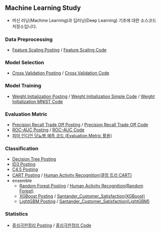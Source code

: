 ## Machine Learning Study

* 머신 러닝(Machine Learning)과 딥러닝(Deep Learning) 기초에 대한 소스코드 저장소입니다.

### Data Preprocessing

* [Feature Scaling Posting](https://deeppago.tistory.com/78) / [Feature Scaling Code](/scikit-learn/Feature_Scaling.ipynb)

### Model Selection

* [Cross Validation Posting](https://deeppago.tistory.com/77) / [Cross Validation Code](/scikit-learn/Cross_Validation.ipynb)

### Model Training

* [Weight Initialization Posting](https://deeppago.tistory.com/50?category=1251611) / [Weight Initialization Simple Code](/weight_initialization/weight_initialization(simple_test).ipynb) / [Weight Initialization MNIST Code](/weight_initialization/weight_initialization(feat%20MNIST).ipynb)

### Evaluation Matric

* [Precision Recall Trade Off Posting](https://deeppago.tistory.com/79#c4.1) / [Precision Recall Trade Off Code](/evaluation_metric/Precision_Recall_Trade-off.ipynb)
* [ROC-AUC Posting](https://deeppago.tistory.com/79#c6) / [ROC-AUC Code](/evaluation_metric/ROC_AUC.ipynb)
* [피마 인디언 당뇨병 예측 코드 (Evaluation Metric 활용)](/evaluation_metric/피마%20인디언%20당뇨병%20예측(Evaluation%20Metric%20활용).ipynb)

### Classification

* [Decision Tree Posting](https://deeppago.tistory.com/25?category=1251895)
* [ID3 Posting](https://deeppago.tistory.com/80)
* [C4.5 Posting](https://deeppago.tistory.com/81)
* [CART Posting](https://deeppago.tistory.com/82) / [Human Activity Recognition(결정 트리 CART)](/classification/Human%20Activity%20Recognition(결정%20트리%20CART).ipynb)
* ensemble
    * [Random Forest Posting](https://deeppago.tistory.com/26) / [Human Activity Recognition(Random Forest)](/classification/Human%20Activity%20Recognition(Random%20Forest).ipynb)
    * [XGBoost Posting](https://deeppago.tistory.com/28?category=1252113) / [Santander_Customer_Satisfaction(XGBoost)](/classification/Santander_Customer_Satisfaction(XGBoost).ipynb)
    * [LightGBM Posting](https://deeppago.tistory.com/29?category=1252113) / [Santander_Customer_Satisfaction(LightGBM)](/classification/Santander_Customer_Satisfaction(LightGBM).ipynb)


### Statistics

* [중심극한정리 Posting](https://deeppago.tistory.com/49) / [중심극한정리 Code](/중심극한정리/중심극한정리.ipynb)